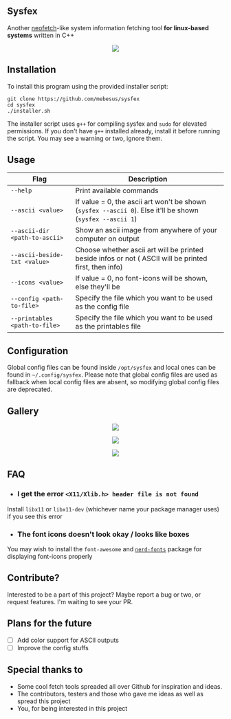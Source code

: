 ## Sysfex
Another [neofetch](https://github.com/dylanaraps/neofetch)-like system information fetching tool <b>for linux-based systems</b> written in C++
<p align="center"><img src="https://github.com/mebesus/sysfex/blob/main/res/sysf_1.png"></p>

## Installation
To install this program using the provided installer script:
```
git clone https://github.com/mebesus/sysfex
cd sysfex
./installer.sh
```
The installer script uses ``g++`` for compiling sysfex and ``sudo`` for elevated permissions. If you don't have ``g++`` installed already, install it before running the script. You may see a warning or two, ignore them.

## Usage
| Flag | Description |
| -----|-------------|
| ``--help`` | Print available commands
| ``--ascii <value>`` | If value = 0, the ascii art won't be shown (``sysfex --ascii 0``). Else it'll be shown (``sysfex --ascii 1``) |
| ``--ascii-dir <path-to-ascii>`` | Show an ascii image from anywhere of your computer on output |
| ``--ascii-beside-txt <value>`` | Choose whether ascii art will be printed beside infos or not ( ASCII will be printed first, then info) |
| ``--icons <value>`` | If value = 0, no font-icons will be shown, else they'll be |
| ``--config <path-to-file>`` | Specify the file which you want to be used as the config file |
| ``--printables <path-to-file>`` | Specify the file which you want to be used as the printables file |

## Configuration
Global config files can be found inside ``/opt/sysfex`` and local ones can be found in ``~/.config/sysfex``. Please note that global config files are used as fallback when local config files are absent, so modifying global config files are deprecated.

## Gallery
<p align="center"><img src="https://github.com/mebesus/sysfex/blob/main/res/sysf_3.png"></p>
<p align="center"><img src="https://github.com/mebesus/sysfex/blob/main/res/sysf_2.png"></p>
<p align="center"><img src="https://github.com/mebesus/sysfex/blob/main/res/sysf_4.png"></p>

## FAQ

* ### I get the error ``<X11/Xlib.h> header file is not found``
Install ``libx11`` or ``libx11-dev`` (whichever name your package manager uses) if you see this error

* ### The font icons doesn't look okay / looks like boxes
You may wish to install the ``font-awesome`` and [``nerd-fonts``](https://github.com/ryanoasis/nerd-fonts) package for displaying font-icons properly

## Contribute?
Interested to be a part of this project? Maybe report a bug or two, or request features. I'm waiting to see your PR.

## Plans for the future
- [ ] Add color support for ASCII outputs
- [ ] Improve the config stuffs

## Special thanks to
* Some cool fetch tools spreaded all over Github for inspiration and ideas.
* The contributors, testers and those who gave me ideas as well as spread this project
* You, for being interested in this project
